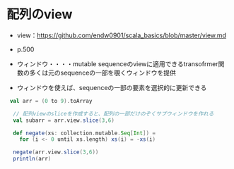 # 配列のview
- view：https://github.com/endw0901/scala_basics/blob/master/view.md

- p.500
- ウィンドウ・・・・mutable sequenceのviewに適用できるtransofrmer関数の多くは元のsequenceの一部を覗くウィンドウを提供
- ウィンドウを使えば、sequenceの一部の要素を選択的に更新できる

```scala
 val arr = (0 to 9).toArray

  // 配列viewのsliceを作成すると、配列の一部だけのぞくサブウィンドウを作れる
  val subarr = arr.view.slice(3,6)

  def negate(xs: collection.mutable.Seq[Int]) =
    for (i <- 0 until xs.length) xs(i) = -xs(i)

  negate(arr.view.slice(3,6))
  println(arr)
```
